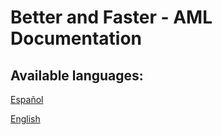 # Better and Faster - AML Documentation

## Available languages:

[Español](ES/Readme.es.md)

[English](EN/Readme.en.md)
